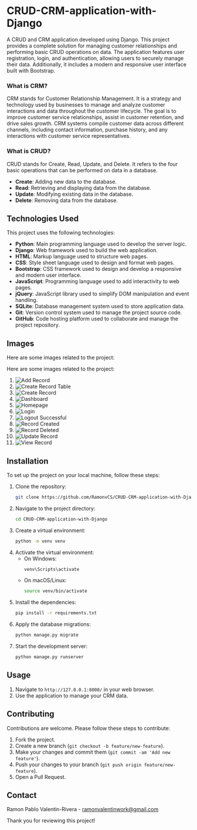 # CRUD-CRM-application-with-Django

A CRUD and CRM application developed using Django. This project provides a complete solution for managing customer relationships and performing basic CRUD operations on data. The application features user registration, login, and authentication, allowing users to securely manage their data. Additionally, it includes a modern and responsive user interface built with Bootstrap.

### What is CRM?
CRM stands for Customer Relationship Management. It is a strategy and technology used by businesses to manage and analyze customer interactions and data throughout the customer lifecycle. The goal is to improve customer service relationships, assist in customer retention, and drive sales growth. CRM systems compile customer data across different channels, including contact information, purchase history, and any interactions with customer service representatives.

### What is CRUD?
CRUD stands for Create, Read, Update, and Delete. It refers to the four basic operations that can be performed on data in a database.

- **Create**: Adding new data to the database.
- **Read**: Retrieving and displaying data from the database.
- **Update**: Modifying existing data in the database.
- **Delete**: Removing data from the database.

## Technologies Used

This project uses the following technologies:

- **Python**: Main programming language used to develop the server logic.
- **Django**: Web framework used to build the web application.
- **HTML**: Markup language used to structure web pages.
- **CSS**: Style sheet language used to design and format web pages.
- **Bootstrap**: CSS framework used to design and develop a responsive and modern user interface.
- **JavaScript**: Programming language used to add interactivity to web pages.
- **jQuery**: JavaScript library used to simplify DOM manipulation and event handling.
- **SQLite**: Database management system used to store application data.
- **Git**: Version control system used to manage the project source code.
- **GitHub**: Code hosting platform used to collaborate and manage the project repository.

## Images

Here are some images related to the project:

Here are some images related to the project:

1. ![Add Record](crm/crm/imgs/addrecord.png)
2. ![Create Record Table](crm/crm/imgs/create_record_table.png)
3. ![Create Record](crm/crm/imgs/create_record.png)
4. ![Dashboard](crm/crm/imgs/dashboard1.png)
5. ![Homepage](crm/crm/imgs/homepage.png)
6. ![Login](crm/crm/imgs/login_.png)
7. ![Logout Successful](crm/crm/imgs/logout_successfull.png)
8. ![Record Created](crm/crm/imgs/record_created.png)
9. ![Record Deleted](crm/crm/imgs/record_deleted.png)
10. ![Update Record](crm/crm/imgs/update_record.png)
11. ![View Record](crm/crm/imgs/view_record.png)

## Installation

To set up the project on your local machine, follow these steps:

1. Clone the repository:
    ```sh
    git clone https://github.com/RamonvCS/CRUD-CRM-application-with-Django.git
    ```
2. Navigate to the project directory:
    ```sh
    cd CRUD-CRM-application-with-Django
    ```
3. Create a virtual environment:
    ```sh
    python -m venv venv
    ```
4. Activate the virtual environment:
    - On Windows:
        ```sh
        venv\Scripts\activate
        ```
    - On macOS/Linux:
        ```sh
        source venv/bin/activate
        ```
5. Install the dependencies:
    ```sh
    pip install -r requirements.txt
    ```
6. Apply the database migrations:
    ```sh
    python manage.py migrate
    ```
7. Start the development server:
    ```sh
    python manage.py runserver
    ```

## Usage

1. Navigate to `http://127.0.0.1:8000/` in your web browser.
2. Use the application to manage your CRM data.

## Contributing

Contributions are welcome. Please follow these steps to contribute:

1. Fork the project.
2. Create a new branch (`git checkout -b feature/new-feature`).
3. Make your changes and commit them (`git commit -am 'Add new feature'`).
4. Push your changes to your branch (`git push origin feature/new-feature`).
5. Open a Pull Request.

## Contact

Ramon Pablo Valentin-Rivera - [ramonvalentinwork@gmail.com](mailto:ramonvalentinwork@gmail.com)

Thank you for reviewing this project!

